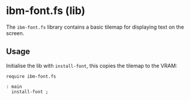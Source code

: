 # ibm-font.fs (lib)

The `ibm-font.fs` library contains a basic tilemap for displaying text on the
screen.

## Usage

Initialise the lib with `install-font`, this copies the tilemap to the VRAM:

```forth
require ibm-font.fs

: main
  install-font ;
```
